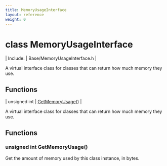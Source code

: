 ```yaml
---
title: MemoryUsageInterface
layout: reference
weight: 0
---
```

class MemoryUsageInterface
===

| Include: | Base/MemoryUsageInterface.h |

A virtual interface class for classes that can return how much memory they use.
  


Functions
---

| unsigned int | [GetMemoryUsage](#GetMemoryUsage)() |

A virtual interface class for classes that can return how much memory they use.
  


Functions
---
<a name="GetMemoryUsage"></a>
### unsigned int GetMemoryUsage()
Get the amount of memory used by this class instance, in bytes.
